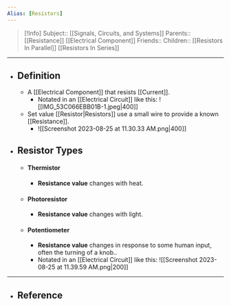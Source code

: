 ```yaml
---
Alias: [Resistors]
---
```

> [!Info]
> Subject:: [[Signals, Circuits, and Systems]]
> Parents:: [[Resistance]] [[Electrical Component]]
> Friends:: 
> Children:: [[Resistors In Parallel]] [[Resistors In Series]]
---
- ## Definition
	- A [[Electrical Component]] that resists [[Current]].
		- Notated in an [[Electrical Circuit]] like this: 
		  ![[IMG_53C066EBB01B-1.jpeg|400]]
	- Set value [[Resistor|Resistors]] use a small wire to provide a known [[Resistance]].
		- ![[Screenshot 2023-08-25 at 11.30.33 AM.png|400]]
- ## Resistor Types
	- #### Thermistor
		- **Resistance value** changes with heat.
	- #### Photoresistor
		- **Resistance value** changes with light.
	- #### Potentiometer
		- **Resistance value** changes in response to some human input, often the turning of a knob..
		- Notated in an [[Electrical Circuit]] like this:
		  ![[Screenshot 2023-08-25 at 11.39.59 AM.png|200]]
---
- ## Reference